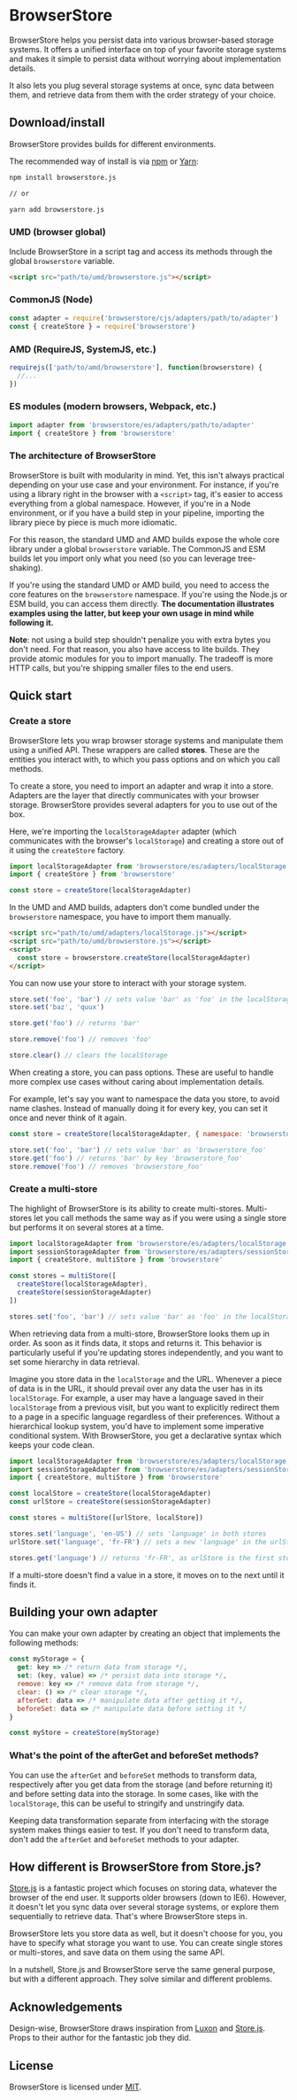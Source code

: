 # BrowserStore

BrowserStore helps you persist data into various browser-based storage systems. It offers a unified interface on top of your favorite storage systems and makes it simple to persist data without worrying about implementation details.

It also lets you plug several storage systems at once, sync data between them, and retrieve data from them with the order strategy of your choice.

## Download/install

BrowserStore provides builds for different environments.

The recommended way of install is via [npm][npm] or [Yarn][yarn]:

```bash
npm install browserstore.js

// or

yarn add browserstore.js
```

### UMD (browser global)

Include BrowserStore in a script tag and access its methods through the global `browserstore` variable.

```html
<script src="path/to/umd/browserstore.js"></script>
```

### CommonJS (Node)

```js
const adapter = require('browserstore/cjs/adapters/path/to/adapter')
const { createStore } = require('browserstore')
```

### AMD (RequireJS, SystemJS, etc.)

```js
requirejs(['path/to/amd/browserstore'], function(browserstore) {
  //...
})
```

### ES modules (modern browsers, Webpack, etc.)

```js
import adapter from 'browserstore/es/adapters/path/to/adapter'
import { createStore } from 'browserstore'
```

### The architecture of BrowserStore

BrowserStore is built with modularity in mind. Yet, this isn't always practical depending on your use case and your environment. For instance, if you're using a library right in the browser with a `<script>` tag, it's easier to access everything from a global namespace. However, if you're in a Node environment, or if you have a build step in your pipeline, importing the library piece by piece is much more idiomatic.

For this reason, the standard UMD and AMD builds expose the whole core library under a global `browserstore` variable. The CommonJS and ESM builds let you import only what you need (so you can leverage tree-shaking).

If you're using the standard UMD or AMD build, you need to access the core features on the `browserstore` namespace. If you're using the Node.js or ESM build, you can access them directly. **The documentation illustrates examples using the latter, but keep your own usage in mind while following it.**

**Note**: not using a build step shouldn't penalize you with extra bytes you don't need. For that reason, you also have access to lite builds. They provide atomic modules for you to import manually. The tradeoff is more HTTP calls, but you're shipping smaller files to the end users.

## Quick start

### Create a store

BrowserStore lets you wrap browser storage systems and manipulate them using a unified API. These wrappers are called **stores**. These are the entities you interact with, to which you pass options and on which you call methods.

To create a store, you need to import an adapter and wrap it into a store. Adapters are the layer that directly communicates with your browser storage. BrowserStore provides several adapters for you to use out of the box.

Here, we're importing the `localStorageAdapter` adapter (which communicates with the browser's `localStorage`) and creating a store out of it using the `createStore` factory.

```js
import localStorageAdapter from 'browserstore/es/adapters/localStorage'
import { createStore } from 'browserstore'

const store = createStore(localStorageAdapter)
```

In the UMD and AMD builds, adapters don't come bundled under the `browserstore` namespace, you have to import them manually.

```html
<script src="path/to/umd/adapters/localStorage.js"></script>
<script src="path/to/umd/browserstore.js"></script>
<script>
  const store = browserstore.createStore(localStorageAdapter)
</script>
```

You can now use your store to interact with your storage system.

```js
store.set('foo', 'bar') // sets value 'bar' as 'foo' in the localStorage
store.set('baz', 'quux')

store.get('foo') // returns 'bar'

store.remove('foo') // removes 'foo'

store.clear() // clears the localStorage
```

When creating a store, you can pass options. These are useful to handle more complex use cases without caring about implementation details.

For example, let's say you want to namespace the data you store, to avoid name clashes. Instead of manually doing it for every key, you can set it once and never think of it again.

```js
const store = createStore(localStorageAdapter, { namespace: 'browserstore_' })

store.set('foo', 'bar') // sets value 'bar' as 'browserstore_foo'
store.get('foo') // returns 'bar' by key 'browserstore_foo'
store.remove('foo') // removes 'browserstore_foo'
```

### Create a multi-store

The highlight of BrowserStore is its ability to create multi-stores. Multi-stores let you call methods the same way as if you were using a single store but performs it on several stores at a time.

```js
import localStorageAdapter from 'browserstore/es/adapters/localStorage'
import sessionStorageAdapter from 'browserstore/es/adapters/sessionStorage'
import { createStore, multiStore } from 'browserstore'

const stores = multiStore([
  createStore(localStorageAdapter),
  createStore(sessionStorageAdapter)
])

stores.set('foo', 'bar') // sets value 'bar' as 'foo' in the localStorage and sessionStorage
```

When retrieving data from a multi-store, BrowserStore looks them up in order. As soon as it finds data, it stops and returns it. This behavior is particularly useful if you're updating stores independently, and you want to set some hierarchy in data retrieval.

Imagine you store data in the `localStorage` and the URL. Whenever a piece of data is in the URL, it should prevail over any data the user has in its `localStorage`. For example, a user may have a language saved in their `localStorage` from a previous visit, but you want to explicitly redirect them to a page in a specific language regardless of their preferences. Without a hierarchical lookup system, you'd have to implement some imperative conditional system. With BrowserStore, you get a declarative syntax which keeps your code clean.

```js
import localStorageAdapter from 'browserstore/es/adapters/localStorage'
import sessionStorageAdapter from 'browserstore/es/adapters/sessionStorage'
import { createStore, multiStore } from 'browserstore'

const localStore = createStore(localStorageAdapter)
const urlStore = createStore(sessionStorageAdapter)

const stores = multiStore([urlStore, localStore])

stores.set('language', 'en-US') // sets 'language' in both stores
urlStore.set('language', 'fr-FR') // sets a new 'language' in the urlStore only

stores.get('language') // returns 'fr-FR', as urlStore is the first store
```

If a multi-store doesn't find a value in a store, it moves on to the next until it finds it.

## Building your own adapter

You can make your own adapter by creating an object that implements the following methods:

```js
const myStorage = {
  get: key => /* return data from storage */,
  set: (key, value) => /* persist data into storage */,
  remove: key => /* remove data from storage */,
  clear: () => /* clear storage */,
  afterGet: data => /* manipulate data after getting it */,
  beforeSet: data => /* manipulate data before setting it */
}

const myStore = createStore(myStorage)
```

### What's the point of the afterGet and beforeSet methods?

You can use the `afterGet` and `beforeSet` methods to transform data, respectively after you get data from the storage (and before returning it) and before setting data into the storage. In some cases, like with the `localStorage`, this can be useful to stringify and unstringify data.

Keeping data transformation separate from interfacing with the storage system makes things easier to test. If you don't need to transform data, don't add the `afterGet` and `beforeSet` methods to your adapter.

## How different is BrowserStore from Store.js?

[Store.js][github:store] is a fantastic project which focuses on storing data, whatever the browser of the end user. It supports older browsers (down to IE6). However, it doesn't let you sync data over several storage systems, or explore them sequentially to retrieve data. That's where BrowserStore steps in.

BrowserStore lets you store data as well, but it doesn't choose for you, you have to specify what storage you want to use. You can create single stores or multi-stores, and save data on them using the same API.

In a nutshell, Store.js and BrowserStore serve the same general purpose, but with a different approach. They solve similar and different problems.

## Acknowledgements

Design-wise, BrowserStore draws inspiration from [Luxon][luxon] and [Store.js][github:store]. Props to their author for the fantastic job they did.

## License

BrowserStore is licensed under [MIT][license].

[license]: https://github.com/sarahdayan/browserstore/blob/master/LICENSE.md
[npm]: https://www.npmjs.com
[yarn]: https://yarnpkg.com
[github:store]: https://github.com/marcuswestin/store.js
[luxon]: https://moment.github.io/luxon
